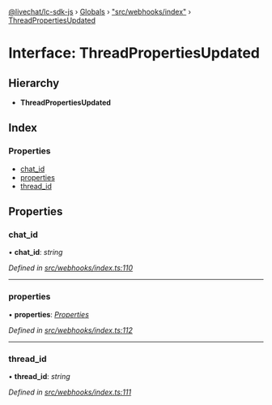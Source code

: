 [@livechat/lc-sdk-js](../README.md) › [Globals](../globals.md) › ["src/webhooks/index"](../modules/_src_webhooks_index_.md) › [ThreadPropertiesUpdated](_src_webhooks_index_.threadpropertiesupdated.md)

# Interface: ThreadPropertiesUpdated

## Hierarchy

* **ThreadPropertiesUpdated**

## Index

### Properties

* [chat_id](_src_webhooks_index_.threadpropertiesupdated.md#chat_id)
* [properties](_src_webhooks_index_.threadpropertiesupdated.md#properties)
* [thread_id](_src_webhooks_index_.threadpropertiesupdated.md#thread_id)

## Properties

###  chat_id

• **chat_id**: *string*

*Defined in [src/webhooks/index.ts:110](https://github.com/livechat/lc-sdk-js/blob/aff69b2/src/webhooks/index.ts#L110)*

___

###  properties

• **properties**: *[Properties](_src_objects_index_.properties.md)*

*Defined in [src/webhooks/index.ts:112](https://github.com/livechat/lc-sdk-js/blob/aff69b2/src/webhooks/index.ts#L112)*

___

###  thread_id

• **thread_id**: *string*

*Defined in [src/webhooks/index.ts:111](https://github.com/livechat/lc-sdk-js/blob/aff69b2/src/webhooks/index.ts#L111)*
